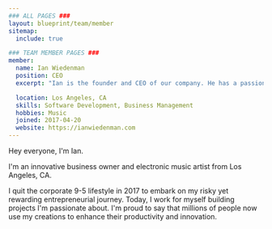 ```yaml
---
### ALL PAGES ###
layout: blueprint/team/member
sitemap:
  include: true

### TEAM MEMBER PAGES ###
member:
  name: Ian Wiedenman
  position: CEO
  excerpt: "Ian is the founder and CEO of our company. He has a passion for technology and is always looking for ways to improve our products."

  location: Los Angeles, CA
  skills: Software Development, Business Management
  hobbies: Music
  joined: 2017-04-20
  website: https://ianwiedenman.com
---
```


Hey everyone, I'm Ian.

I'm an innovative business owner and electronic music artist from Los Angeles, CA.

I quit the corporate 9-5 lifestyle in 2017 to embark on my risky yet rewarding entrepreneurial journey. Today, I work for myself building projects I'm passionate about. I'm proud to say that millions of people now use my creations to enhance their productivity and innovation.
